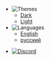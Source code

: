 - ![Themes](https://icongr.am/material/brightness-6.svg?color=A9A9A9&size=37)
  - <a href="#" data-link-title="Dark">Dark</a>
  - <a href="#" data-link-title="Light">Light</a>
- ![Languages](https://icongr.am/material/translate.svg?color=A9A9A9&size=37)
  - [English](/)
  - [русский](/ru_RU/)
<!--  - [Dansk](/da_DK/) -->
<!--  - [Português (Brasil)](/pt_BR/)
  - [Nederlands](/nl_NL/)
  - [Deutsch](/de_DE/)
  - [Français](/fr_FR/)
  - [简体中文](/zh_CN/)
  - [Italiano](/it_IT/)
  - [Suomi](/fi_FI/) -->
<!---  - [日本語](/ja_JP/) -->
<!---  - [Norsk](/no_NO/) -->
<!---  - [Polskie](/pl_PL/) -->
<!---  - [Svenska](/sv_SE/) -->
<!---  - [Pirate English](/en_PT/) -->
- [![Discord](https://icongr.am/material/discord.svg?color=A9A9A9&size=37)](https://discord.gg/nYcQFEpXfU)